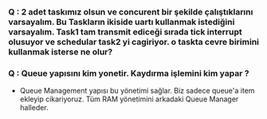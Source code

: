 ### Q : 2 adet taskımız olsun ve concurent bir şekilde çalıştıklarını varsayalım. Bu Taskların ikiside uartı kullanmak istediğini varsayalım. Task1 tam transmit ediceği sırada tick interrupt olusuyor ve schedular task2 yi cagiriyor. o taskta cevre birimini kullanmak isterse ne olur?

### Q : Queue yapısını kim yonetir. Kaydırma işlemini kim yapar ?
- Queue Management yapısı bu yönetimi sağlar. Biz sadece queue'a item ekleyip cikariyoruz. Tüm RAM yönetimini arkadaki Queue Manager halleder.